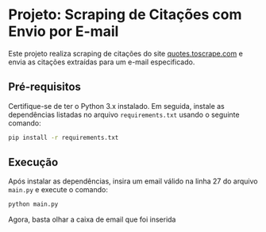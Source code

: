 # Projeto: Scraping de Citações com Envio por E-mail

Este projeto realiza scraping de citações do site [quotes.toscrape.com](https://quotes.toscrape.com) e envia as citações extraídas para um e-mail especificado.

## Pré-requisitos

Certifique-se de ter o Python 3.x instalado. Em seguida, instale as dependências listadas no arquivo `requirements.txt` usando o seguinte comando:

```bash
pip install -r requirements.txt
```

## Execução

Após instalar as dependências, insira um email válido na linha 27 do arquivo `main.py` e execute o comando:

```bash
python main.py
```

Agora, basta olhar a caixa de email que foi inserida
